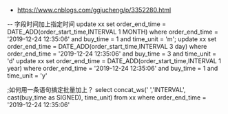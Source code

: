 * https://www.cnblogs.com/ggjucheng/p/3352280.html

-- 字段时间加上指定时间
update xx set order_end_time = DATE_ADD(order_start_time,INTERVAL 1 MONTH) where order_end_time = '2019-12-24 12:35:06' and buy_time = 1 and time_unit = 'm';
update xx set order_end_time = DATE_ADD(order_start_time,INTERVAL 3 day) where order_end_time = '2019-12-24 12:35:06' and buy_time = 3 and time_unit = 'd'
update xx set order_end_time = DATE_ADD(order_start_time,INTERVAL 1 year) where order_end_time = '2019-12-24 12:35:06' and buy_time = 1 and time_unit = 'y'

;如何用一条语句搞定批量加上？
select concat_ws(' ','INTERVAL', cast(buy_time as SIGNED), time_unit) from xx where order_end_time = '2019-12-24 12:35:06'